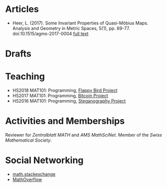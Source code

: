 # Articles
- Heer, L. (2017). Some Invariant Properties of Quasi-Möbius Maps. Analysis and Geometry in Metric Spaces, 5(1), pp. 69-77. doi:10.1515/agms-2017-0004 [full text](https://www.degruyter.com/view/j/agms.2017.5.issue-1/agms-2017-0004/agms-2017-0004.xml)

# Drafts

# Teaching
- HS2018 MAT101: Programming, [Flappy Bird Project](teaching/hs18/mat101/flappy)
- HS2017 MAT101: Programming, [Bitcoin Project](teaching/hs17/mat101/bitcoin)
- HS2016 MAT101: Programming, [Steganography Project](teaching/hs16/mat101/stegano)

# Activities and Memberships
Reviewer for *Zentralblatt MATH* and *AMS MathSciNet*. Member of the *Swiss Mathematical Society*.


# Social Networking
- [math.stackexchange](https://math.stackexchange.com/users/92018/loreno-heer)
- [MathOverflow](https://mathoverflow.net/users/54495/loreno-heer)


